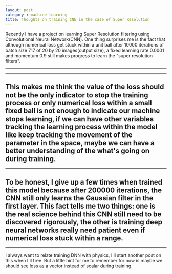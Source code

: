 ```yaml
---
layout: post
category : machine learning
title: Thoughts on training CNN in the case of Super Resolution
---
```


Recently I have a project on learning Super Resolution filtering using Convolutional Neural Network(CNN). One thing surprises me is the fact that although numerical loss get stuck within a unit ball after 10000 iterations of batch size 717 of 20 by 20 images(output size), a fixed learning rate 0.0001 and momentum 0.9 still makes progress to learn the "super resolution filters". 

---

---
This makes me think the value of the loss should not be the only indicator to stop the training process or only numerical loss within a small fixed ball is not enough to indicate our machine stops learning, if we can have other variables tracking the learning process within the model like keep tracking the movement of the parameter in the space, maybe we can have a better understanding of the what's going on during training. 
---

---
To be honest, I give up a few times when trained this model because after 200000 iterations, the CNN still only learns the Gaussian filter in the first layer. This fact tells me two things: one is the real science behind this CNN still need to be discovered rigorously, the other is training deep neural networks really need patient even if numerical loss stuck within a range. 
---

---
I always want to relate training DNN with physics, I'll start another post on this when I'll free. But a little hint for me to remember for now is maybe we should see loss as a vector instead of scalar during training. 